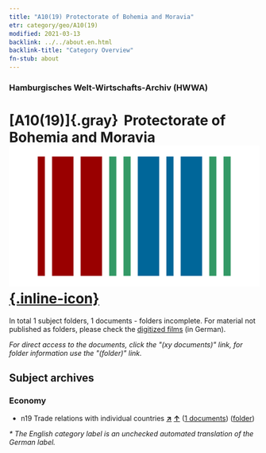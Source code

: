 ```yaml
---
title: "A10(19) Protectorate of Bohemia and Moravia"
etr: category/geo/A10(19)
modified: 2021-03-13
backlink: ../../about.en.html
backlink-title: "Category Overview"
fn-stub: about
---
```


### Hamburgisches Welt-Wirtschafts-Archiv (HWWA)
# [A10(19)]{.gray}&#8201; Protectorate of Bohemia and Moravia&#160; [![Wikidata item](/images/Wikidata-logo.svg){.inline-icon}](http://www.wikidata.org/entity/Q152750)





In total 1 subject folders, 1 documents - folders incomplete.
For material not published as folders, please check the [digitized films](/film/h1_sh) (in German).

_For direct access to the documents, click the "(xy documents)" link, for folder information use the "(folder)" link._

## Subject archives



### Economy

- n19 Trade relations with individual countries [**&nearr;**](../../../subject/i/145289/about.en.html "Trade relations with individual countries (all over the world)") [**&uarr;**](../../../subject/about.en.html#n19 "Subject category system") (<a href="https://pm20.zbw.eu/dfgview/sh/140098,145289" title="about: Protectorate of Bohemia and Moravia : Trade relations with individual countries" target="_blank">1 documents</a>) ([folder](../../../../folder/sh/1400xx/140098/1452xx/145289/about.en.html))


_* The English category label is an unchecked automated translation of the German label._

